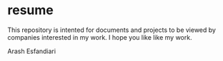 # resume

This repository is intented for documents and projects to be viewed by companies interested in my work.
I hope you like like my work. 

Arash Esfandiari
